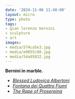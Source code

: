 ```yaml
---
date: '2024-11-06 11:48:00'
layout: micro
type: photo
tags:
- gian lorenzo bernini
- sculpture
- art
images:
- media/574ca5e3.jpg
- media/e0055c88.jpg
- media/54a05832.jpg
---
```


**Bernini in marble.**

  * _[Blessed Ludovica Albertoni](https://en.wikipedia.org/wiki/Blessed_Ludovica_Albertoni)_
  *  _[Fontana dei Quattro Fiumi](https://en.wikipedia.org/wiki/Fontana_dei_Quattro_Fiumi)_
  *  _[The Rape of Proserpina](https://en.wikipedia.org/w/index.php?title=The_Rape_of_Proserpina)_
